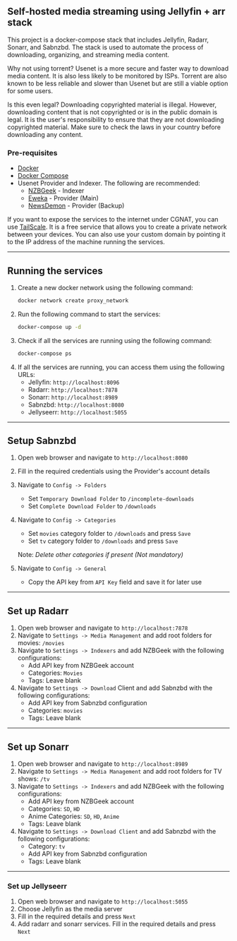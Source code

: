 ## Self-hosted media streaming using Jellyfin + arr stack

This project is a docker-compose stack that includes Jellyfin, Radarr, Sonarr, and Sabnzbd. The stack is used to automate the process of downloading, organizing, and streaming media content.

Why not using torrent? Usenet is a more secure and faster way to download media content. It is also less likely to be monitored by ISPs. Torrent are also known to be less reliable and slower than Usenet but are still a viable option for some users. 

Is this even legal? Downloading copyrighted material is illegal. However, downloading content that is not copyrighted or is in the public domain is legal. It is the user's responsibility to ensure that they are not downloading copyrighted material. Make sure to check the laws in your country before downloading any content.

### Pre-requisites
- [Docker](https://docs.docker.com/get-docker/)
- [Docker Compose](https://docs.docker.com/compose/install/)
- Usenet Provider and Indexer. The following are recommended:
    * [NZBGeek](https://nzbgeek.info/register) - Indexer
    * [Eweka](https://www.eweka.nl/en) - Provider (Main)
    * [NewsDemon](https://www.newsdemon.com/) - Provider (Backup)

If you want to expose the services to the internet under CGNAT, you can use [TailScale](https://tailscale.com/). It is a free service that allows you to create a private network between your devices. You can also use your custom domain by pointing it to the IP address of the machine running the services.

___

## Running the services

1. Create a new docker network using the following command:
    ```bash
    docker network create proxy_network
    ```
2. Run the following command to start the services:
    ```bash
    docker-compose up -d
    ```
3. Check if all the services are running using the following command:
    ```bash
    docker-compose ps
    ```
4. If all the services are running, you can access them using the following URLs:
    * Jellyfin: `http://localhost:8096`
    * Radarr: `http://localhost:7878`
    * Sonarr: `http://localhost:8989`
    * Sabnzbd: `http://localhost:8080`
    * Jellyseerr: `http://localhost:5055`

---

## Setup Sabnzbd

1. Open web browser and navigate to `http://localhost:8080`
2. Fill in the required credentials using the Provider's account details
3. Navigate to `Config -> Folders`
    * Set `Temporary Download Folder` to `/incomplete-downloads`
    * Set `Complete Download Folder` to `/downloads`
4. Navigate to `Config -> Categories`
    * Set `movies` category folder to `/downloads` and press `Save`
    * Set `tv` category folder to `/downloads` and press `Save`

    Note: _Delete other categories if present (Not mandatory)_
5. Navigate to `Config -> General`
    * Copy the API key from `API Key` field and save it for later use

---

## Set up Radarr

1. Open web browser and navigate to `http://localhost:7878`
2. Navigate to `Settings -> Media Management` and add root folders for movies: `/movies`
3. Navigate to `Settings -> Indexers` and add NZBGeek with the following configurations:
    * Add API key from NZBGeek account
    * Categories: `Movies`
    * Tags: Leave blank
4. Navigate to `Settings -> Download` Client and add Sabnzbd with the following configurations:
    * Add API key from Sabnzbd configuration
    * Categories: `movies`
    * Tags: Leave blank

___

## Set up Sonarr

1. Open web browser and navigate to `http://localhost:8989`
2. Navigate to `Settings -> Media Management` and add root folders for TV shows: `/tv`
3. Navigate to `Settings -> Indexers` and add NZBGeek with the following configurations:
    * Add API key from NZBGeek account
    * Categories: `SD`, `HD`
    * Anime Categories: `SD`, `HD`, `Anime`
    * Tags: Leave blank
4. Navigate to `Settings -> Download Client` and add Sabnzbd with the following configurations:
    * Category: `tv`
    * Add API key from Sabnzbd configuration
    * Tags: Leave blank


---

### Set up Jellyseerr

1. Open web browser and navigate to `http://localhost:5055`
2. Choose Jellyfin as the media server
3. Fill in the required details and press `Next`
4. Add radarr and sonarr services. Fill in the required details and press `Next`